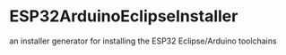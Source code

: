 # ESP32ArduinoEclipseInstaller
an installer generator for installing the ESP32 Eclipse/Arduino toolchains

